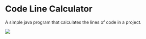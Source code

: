 # Code Line Calculator
A simple java program that calculates the lines of code in a project.


![](https://github.com/Rijk-van-Putten/java_code_line_calculator/blob/master/pics/look_of_program.jpg)
